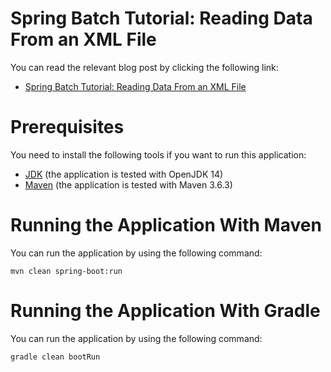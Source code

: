 # Spring Batch Tutorial: Reading Data From an XML File

You can read the relevant blog post by clicking the following link:

* [Spring Batch Tutorial: Reading Data From an XML File](http://www.petrikainulainen.net)

# Prerequisites

You need to install the following tools if you want to run this application:

* [JDK](https://adoptopenjdk.net/) (the application is tested with OpenJDK 14)
* [Maven](http://maven.apache.org/) (the application is tested with Maven 3.6.3)

# Running the Application With Maven

You can run the application by using the following command:

    mvn clean spring-boot:run

# Running the Application With Gradle

You can run the application by using the following command:

    gradle clean bootRun